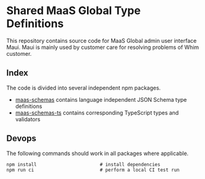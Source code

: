 # Shared MaaS Global Type Definitions

This repository contains source code for MaaS Global admin user interface Maui.
Maui is mainly used by customer care for resolving problems of Whim customer.

## Index

The code is divided into several independent npm packages.

* [maas-schemas](maas-schemas) contains language independent JSON Schema type definitions
* [maas-schemas-ts](maas-schemas-ts) contains corresponding TypeScript types and validators

## Devops

The following commands should work in all packages where applicable.

```
npm install                       # install dependencies
npm run ci                        # perform a local CI test run
```

